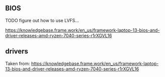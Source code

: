 ## BIOS

TODO figure out how to use LVFS...

https://knowledgebase.frame.work/en_us/framework-laptop-13-bios-and-driver-releases-amd-ryzen-7040-series-r1rXGVL16


## drivers

Taken from:
https://knowledgebase.frame.work/en_us/framework-laptop-13-bios-and-driver-releases-amd-ryzen-7040-series-r1rXGVL16

